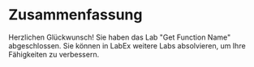 # Zusammenfassung

Herzlichen Glückwunsch! Sie haben das Lab "Get Function Name" abgeschlossen. Sie können in LabEx weitere Labs absolvieren, um Ihre Fähigkeiten zu verbessern.
